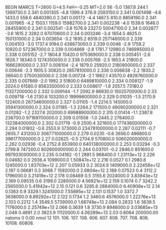 BEGN
MARCS T=2600 G=4.5 FeH=-0.25 MT=2.0
                  56
-5.0 1367.8 244.1 1369730.0 2.341 0.001305 
-4.8 1399.4 376.9 2593150.0 2.341 0.001498 
-4.6 1433.0 558.6 4840390.0 2.341 0.00172 
-4.4 1467.5 810.0 8859190.0 2.341 0.001965 
-4.2 1503.1 1159.0 15982700.0 2.341 0.002238 
-4.0 1539.6 1646.0 28455900.0 2.341 0.002541 
-3.8 1576.9 2327.0 50047100.0 2.34 0.002877 
-3.6 1615.2 3282.0 87070600.0 2.34 0.003246 
-3.4 1654.5 4625.0 150131000.0 2.34 0.003654 
-3.2 1695.2 6519.0 257146000.0 2.339 0.004103 
-3.0 1737.4 9194.0 438673000.0 2.339 0.0046 
-2.9 1759.2 10920.0 572367000.0 2.339 0.004869 
-2.8 1781.7 12980.0 746995000.0 2.338 0.005152 
-2.7 1804.8 15420.0 975369000.0 2.338 0.005451 
-2.6 1828.7 18340.0 1274350000.0 2.338 0.005768 
-2.5 1853.4 21800.0 1666290000.0 2.337 0.006104 
-2.4 1879.0 25920.0 2180900000.0 2.337 0.00646 
-2.3 1905.5 30820.0 2857810000.0 2.336 0.006838 
-2.2 1933.2 36640.0 3750030000.0 2.336 0.00724 
-2.1 1962.1 43570.0 4928760000.0 2.335 0.007669 
-2.0 1992.3 51800.0 6489810000.0 2.334 0.008127 
-1.9 2024.0 61580.0 8563350000.0 2.333 0.008617 
-1.8 2057.5 73180.0 11327200000.0 2.332 0.009144 
-1.7 2092.9 86930.0 15025700000.0 2.33 0.009718 
-1.6 2130.6 103200.0 19999600000.0 2.329 0.01035 
-1.5 2170.9 122400.0 26734600000.0 2.327 0.01105 
-1.4 2214.5 145000.0 35941300000.0 2.324 0.01185 
-1.3 2264.2 171500.0 49090200000.0 2.321 0.01282 
-1.2 2327.6 202000.0 69988900000.0 2.315 0.01414 
-1.1 2387.8 236700.0 97189700000.0 2.309 0.01558 
-1.0 2445.2 276400.0 132384000000.0 2.302 0.01719 
-0.9 2500.4 321600.0 177436000000.0 2.294 0.01902 
-0.8 2553.9 373000.0 234791000000.0 2.287 0.02111 
-0.7 2605.7 431200.0 306771000000.0 2.279 0.0235 
-0.6 2656.0 496800.0 396177000000.0 2.27 0.02625 
-0.5 2704.9 570800.0 506020000000.0 2.262 0.02938 
-0.4 2752.8 653900.0 640138000000.0 2.253 0.03294 
-0.3 2799.8 747200.0 802600000000.0 2.244 0.03701 
-0.2 2846.0 851600.0 997933000000.0 2.235 0.04162 
-0.1 2891.5 968400.0 1.23113e+12 2.226 0.04682 
0.0 2936.4 1099000.0 1.50847e+12 2.216 0.0527 
0.1 2980.8 1245000.0 1.83703e+12 2.207 0.05933 
0.2 3024.9 1409000.0 2.22456e+12 2.197 0.06681 
0.3 3068.7 1592000.0 2.6804e+12 2.188 0.07523 
0.4 3112.2 1796000.0 3.21419e+12 2.178 0.08469 
0.5 3155.6 2024000.0 3.83943e+12 2.169 0.09535 
0.6 3199.0 2280000.0 4.56921e+12 2.159 0.1074 
0.7 3242.2 2565000.0 5.41942e+12 2.15 0.121 
0.8 3285.6 2884000.0 6.40906e+12 2.14 0.1363 
0.9 3329.1 3241000.0 7.55895e+12 2.131 0.1537 
1.0 3372.7 3638000.0 8.89292e+12 2.122 0.1734 
1.2 3460.6 4576000.0 1.22276e+13 2.103 0.2212 
1.4 3549.5 5739000.0 1.66748e+13 2.084 0.2833 
1.6 3639.5 7176000.0 2.25749e+13 2.066 0.3639 
1.8 3730.9 8946000.0 3.03685e+13 2.048 0.4691 
2.0 3823.9 11120000.0 4.06289e+13 2.03 0.6064 
200000.00
natoms              0      0.00
nmol          12
          101.         106.       107.      108.         606.        607.        608.
          707.         708.       808.    10108.       60808.
